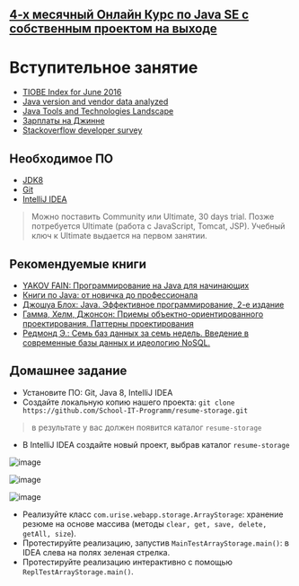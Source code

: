 ## <a href="http://java.u-rise.com/">4-х месячный Онлайн Курс по Java SE с собственным проектом на выходе</a>

# Вступительное занятие
-  <a href="http://www.tiobe.com/tiobe_index">TIOBE Index for June 2016</a>
-  <a href="https://plumbr.eu/blog/java/java-version-and-vendor-data-analyzed-2016-edition">Java version and vendor data analyzed</a>
-  <a href="http://zeroturnaround.com/rebellabs/java-tools-and-technologies-landscape-for-2014">Java Tools and Technologies Landscape </a>
-  <a href="https://djinni.co/salaries">Зарплаты на Джинне</a>
-  <a href="http://stackoverflow.com/research/developer-survey-2015#work-compensation-geo">Stackoverflow developer survey</a>

## Необходимое ПО
-  <a href="http://www.oracle.com/technetwork/java/javase/downloads/jdk8-downloads-2133151.html">JDK8</a>
-  <a href="http://git-scm.com/downloads">Git</a>
-  <a href="http://www.jetbrains.com/idea/download/index.html">IntelliJ IDEA</a>

> Можно поставить Community или Ultimate, 30 days trial. Позже потребуется Ultimate (работа с JavaScript, Tomcat, JSP). Учебный ключ к Ultimate выдается на первом занятии.

## Рекомендуемые книги
- <a href="http://myflex.org/books/java4kids/java4kids.htm">YAKOV FAIN: Программирование на Java для начинающих</a>
- <a href="https://habrahabr.ru/post/153373/">Книги по Java: от новичка до профессионала</a>
- <a href="http://scanlibs.com/java-effektivnoe-programmirovanie-2-e-izdanie">Джошуа Блох: Java. Эффективное программирование, 2-е издание</a>
- <a href="http://www.labirint.ru/books/87603/">Гамма, Хелм, Джонсон: Приемы объектно-ориентированного проектирования. Паттерны проектирования</a>
- <a href="http://www.bookvoed.ru/book?id=639284">Редмонд Э.: Семь баз данных за семь недель. Введение в современные базы данных и идеологию NoSQL.</a>

## Домашнее задание
- Установите ПО: Git, Java 8, IntelliJ IDEA
- Создайте локальную копию нашего проекта: `git clone https://github.com/School-IT-Programm/resume-storage.git`
> в результате у вас должен появится каталог `resume-storage`

- В IntelliJ IDEA создайте новый проект, выбрав каталог `resume-storage`

![image](https://cloud.githubusercontent.com/assets/18701152/14917746/38c4a20a-0e29-11e6-8985-c57911da57c4.png)

![image](https://cloud.githubusercontent.com/assets/18701152/14917800/71887238-0e29-11e6-9830-e557901892b4.png)

![image](https://cloud.githubusercontent.com/assets/18701152/15710172/6cb15a66-2811-11e6-8739-4e289d1ea799.png)

- Реализуйте класс `com.urise.webapp.storage.ArrayStorage`: хранение резюме на основе массива (методы `clear, get, save, delete, getAll, size`).
- Протестируйте реализацию, запустив `MainTestArrayStorage.main()`: в IDEA слева на полях зеленая стрелка.
- Протестируйте реализацию интерактивно с помощью `ReplTestArrayStorage.main()`.

